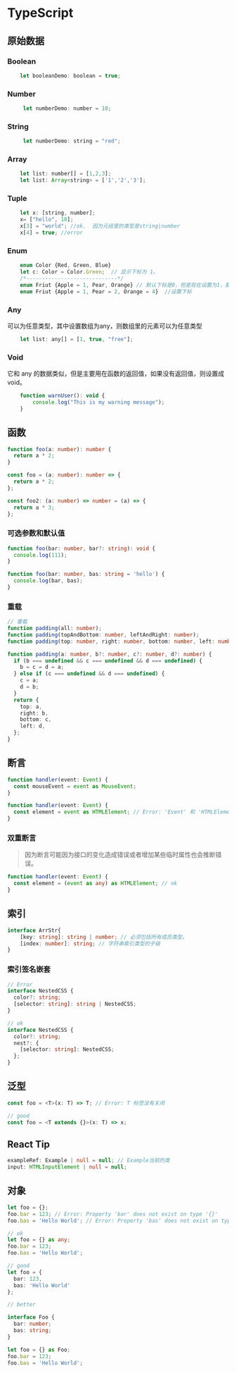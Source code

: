 # TypeScript

## 原始数据

### Boolean

~~~ js
    let booleanDemo: boolean = true;
~~~

### Number

~~~ js
     let numberDemo: number = 10;
~~~

### String

~~~ js
     let numberDemo: string = "red";
~~~

### Array

~~~ js
    let list: number[] = [1,2,3];
    let list: Array<string> = ['1','2','3'];
~~~

### Tuple

~~~ js
    let x: [string, number];
    x= ["hello", 10];
    x[3] = "world"; //ok.  因为元组里的类型是string|number
    x[4] = true; //error 
~~~

### Enum

~~~ js
    enum Color {Red, Green, Blue}
    let c: Color = Color.Green;  // 显示下标为 1。
    /*-----------------------------*/
    enum Friut {Apple = 1, Pear, Orange} // 默认下标是0，但是现在设置为1，那么其他的按顺序
    enum Friut {Apple = 1, Pear = 2, Orange = 4}  //设置下标
~~~

### Any

可以为任意类型，其中设置数组为any，则数组里的元素可以为任意类型

~~~ js
    let list: any[] = [1, true, "free"];
~~~

### Void

它和 any 的数据类似，但是主要用在函数的返回值，如果没有返回值，则设置成void。

~~~ js
    function warnUser(): void {
        console.log("This is my warning message");
    }
~~~

## 函数

``` typescript
function foo(a: number): number {
  return a * 2;
}

const foo = (a: number): number => {
  return a * 2;
};

const foo2: (a: number) => number = (a) => {
  return a * 3;
};
```

### 可选参数和默认值

``` typescript
function foo(bar: number, bar?: string): void {
  console.log(111);
}

function foo(bar: number, bas: string = 'hello') {
  console.log(bar, bas);
}

```

### 重载

``` typescript
// 重载
function padding(all: number);
function padding(topAndBottom: number, leftAndRight: number);
function padding(top: number, right: number, bottom: number, left: number);

function padding(a: number, b?: number, c?: number, d?: number) {
  if (b === undefined && c === undefined && d === undefined) {
    b = c = d = a;
  } else if (c === undefined && d === undefined) {
    c = a;
    d = b;
  }
  return {
    top: a,
    right: b,
    bottom: c,
    left: d,
  };
}

```

## 断言

``` typescript
function handler(event: Event) {
  const mouseEvent = event as MouseEvent;
}

function handler(event: Event) {
  const element = event as HTMLElement; // Error: 'Event' 和 'HTMLElement' 中的任何一个都不能赋值给另外一个
}

```

### 双重断言

> 因为断言可能因为接口的变化造成错误或者增加某些临时属性也会推断错误。

``` typescript
function handler(event: Event) {
  const element = (event as any) as HTMLElement; // ok
}
```

## 索引

``` typescript
interface ArrStr{
    [key: string]: string | number; // 必须包括所有成员类型。
    [index: number]: string; // 字符串索引类型的子级
}
```

### 索引签名嵌套

``` typescript
// Error
interface NestedCSS {
  color?: string; 
  [selector: string]: string | NestedCSS;
}

// ok 
interface NestedCSS {
  color?: string;
  nest?: {
    [selector: string]: NestedCSS;
  };
}
```

## 泛型

``` typescript
const foo = <T>(x: T) => T; // Error: T 标签没有关闭

// good
const foo = <T extends {}>(x: T) => x;
```

## React Tip

``` typescript
exampleRef: Example | null = null; // Example当前的类
input: HTMLInputElement | null = null;
```

## 对象

``` typescript
let foo = {};
foo.bar = 123; // Error: Property 'bar' does not exist on type '{}'
foo.bas = 'Hello World'; // Error: Property 'bas' does not exist on type '{}'

// ok 
let foo = {} as any;
foo.bar = 123;
foo.bas = 'Hello World';

// good
let foo = {
  bar: 123,
  bas: 'Hello World'
};

// better

interface Foo {
  bar: number;
  bas: string;
}

let foo = {} as Foo;
foo.bar = 123;
foo.bas = 'Hello World';
```

